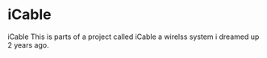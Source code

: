 # iCable
iCable
This is parts of a project called iCable a wirelss system i dreamed up 2 years ago.  
